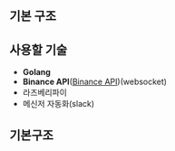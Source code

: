 ## 기본 구조

## 사용할 기술
- **Golang**
- **Binance API**([Binance API](https://www.binance.com/en/binance-api))(websocket)
- 라즈베리파이
- 메신저 자동화(slack)

## 기본구조

